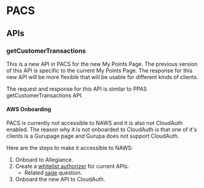 # PACS

## APIs

### getCustomerTransactions
This is a new API in PACS for the new My Points Page. The previous version of this API is specific to the current My Points Page. The response for this new API will be more flexible that will be usable for different kinds of clients.

The request and response for this API is similar to PPAS getCustomerTransactions API.

#### AWS Onboarding
PACS is currently not accessible to NAWS and it is also not CloudAuth enabled. The reason why it is not onboarded to CloudAuth is that one of it's clients is a Gurupage page and Gurupa does not support CloudAuth.

Here are the steps to make it accessible to NAWS:
1. Onboard to Allegiance.
2. Create a [whitelist authorizer](https://code.amazon.com/packages/AlexaSkillLatencyService/blobs/b749b3545d2a3b44a879e9825ff502cc06303728/--/src/com/amazon/alexaskilllatencyservice/CoralModule.java#L193) for current APIs.
    * Related [sage](https://sage.amazon.com/questions/636317) question.
4. Onboard the new API to CloudAuth.
